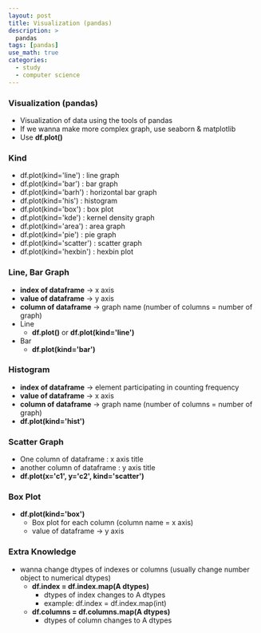 ```yaml
---
layout: post
title: Visualization (pandas)
description: >
  pandas
tags: [pandas]
use_math: true
categories:
  - study
  - computer science
---
```

### Visualization (pandas)
* Visualization of data using the tools of pandas
* If we wanna make more complex graph, use seaborn & matplotlib
* Use **df.plot()**

### Kind
* df.plot(kind='line') : line graph
* df.plot(kind='bar') : bar graph
* df.plot(kind='barh') : horizontal bar graph
* df.plot(kind='his') : histogram
* df.plot(kind='box') : box plot
* df.plot(kind='kde') : kernel density graph
* df.plot(kind='area') : area graph
* df.plot(kind='pie') : pie graph
* df.plot(kind='scatter') : scatter graph
* df.plot(kind='hexbin') : hexbin plot

### Line, Bar Graph
* **index of dataframe** → x axis
* **value of dataframe** → y axis
* **column of dataframe** → graph name (number of columns = number of graph)
* Line
  * **df.plot()** or **df.plot(kind='line')**
* Bar
  * **df.plot(kind='bar')**

### Histogram
* **index of dataframe** → element participating in counting frequency
* **value of dataframe** → x axis
* **column of dataframe** → graph name (number of columns = number of graph)
* **df.plot(kind='hist')**

### Scatter Graph
* One column of dataframe : x axis title
* another column of dataframe : y axis title
* **df.plot(x='c1', y='c2', kind='scatter')**

### Box Plot
* **df.plot(kind='box')**
  * Box plot for each column (column name = x axis)
  * value of dataframe → y axis

### Extra Knowledge
* wanna change dtypes of indexes or columns (usually change number object to numerical dtypes)
  * **df.index = df.index.map(A dtypes)**
    * dtypes of index changes to A dtypes
    * example: df.index = df.index.map(int)
  * **df.columns = df.columns.map(A dtypes)**
    * dtypes of column changes to A dtypes
